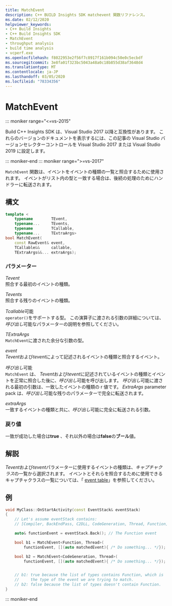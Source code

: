 ```yaml
---
title: MatchEvent
description: C++ BUILD Insights SDK matchevent 関数リファレンス。
ms.date: 02/12/2020
helpviewer_keywords:
- C++ Build Insights
- C++ Build Insights SDK
- MatchEvent
- throughput analysis
- build time analysis
- vcperf.exe
ms.openlocfilehash: f8022953e2f56f7c8917f161b094c50e0c5ecbdf
ms.sourcegitcommit: 3e8fa01f323bc5043a48a0c18b855d38af3648d4
ms.translationtype: MT
ms.contentlocale: ja-JP
ms.lasthandoff: 03/05/2020
ms.locfileid: "78334356"
---
```

# <a name="matchevent"></a>MatchEvent

::: moniker range="<=vs-2015"

Build C++ Insights SDK は、Visual Studio 2017 以降と互換性があります。 これらのバージョンのドキュメントを表示するには、この記事の Visual Studio バージョンセレクターコントロールを Visual Studio 2017 または Visual Studio 2019 に設定します。

::: moniker-end
::: moniker range=">=vs-2017"

`MatchEvent` 関数は、イベントをイベントの種類の一覧と照合するために使用されます。 イベントがリスト内の型と一致する場合は、後続の処理のためにハンドラーに転送されます。

## <a name="syntax"></a>構文

```cpp
template <
    typename        TEvent,
    typename...     TEvents,
    typename        TCallable,
    typename...     TExtraArgs>
bool MatchEvent(
    const RawEvent& event,
    TCallable&&     callable,
    TExtraArgs&&... extraArgs);
```

### <a name="parameters"></a>パラメーター

*Tevent*\
照合する最初のイベントの種類。

*Tevents*\
照合する残りのイベントの種類。

*Tcallable*可能\
`operator()`をサポートする型。 この演算子に渡される引数の詳細については、*呼び出し*可能なパラメーターの説明を参照してください。

*TExtraArgs*\
`MatchEvent`に渡された余分な引数の型。

*event*\
*Tevent*および*tevent*によって記述されるイベントの種類と照合するイベント。

*呼び出し*可能\
`MatchEvent` は、 *Tevent*および*tevent*に記述されているイベントの種類とイベントを正常に照合した後に、*呼び出し*可能を呼び出します。 *呼び出し*可能に渡される最初の引数は、一致したイベントの種類の r 値です。 *ExtraArgs* parameter pack は、*呼び出し*可能な残りのパラメーターで完全に転送されます。  

*extraArgs*\
一致するイベントの種類と共に、*呼び出し*可能に完全に転送される引数。

### <a name="return-value"></a>戻り値

一致が成功した場合は**true** 、それ以外の場合は**false**の**ブール**値。

## <a name="remarks"></a>解説

*Tevent*および*tevent*パラメーターに使用するイベントの種類は、*キャプチャクラス*の一覧から選択されます。 イベントとそれらを照合するために使用できるキャプチャクラスの一覧については、「 [event table](../event-table.md)」を参照してください。

## <a name="example"></a>例

```cpp
void MyClass::OnStartActivity(const EventStack& eventStack)
{
    // Let's assume eventStack contains:
    // [Compiler, BackEndPass, C2DLL, CodeGeneration, Thread, Function]

    auto& functionEvent = eventStack.Back(); // The Function event

    bool b1 = MatchEvent<Function, Thread>(
        functionEvent, [](auto matchedEvent){ /* Do something... */});

    bool b2 = MatchEvent<CodeGeneration, Thread>(
        functionEvent, [](auto matchedEvent){ /* Do something... */});


    // b1: true because the list of types contains Function, which is
    //     the type of the event we are trying to match.
    // b2: false because the list of types doesn't contain Function.
}
```

::: moniker-end
